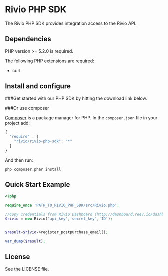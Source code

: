 Rivio PHP SDK
=============

The Rivio PHP SDK provides integration access to the Rivio API.

## Dependencies

PHP version >= 5.2.0 is required.

The following PHP extensions are required:

* curl

## Install and configure

###Get started with our PHP SDK by hitting the download link below.

###Or use composer

[Composer](http://getcomposer.org/doc/01-basic-usage.md) is a package manager for PHP. In the `composer.json` file in your project add:

```javascript
{
  "require" : {
    "rivio/rivio-php-sdk": "*"
  }
}
```

And then run:

    php composer.phar install

## Quick Start Example

```php
<?php

require_once 'PATH_TO_RIVIO_PHP_SDK/src/Rivio.php';

//Copy credentials from Rivio Dashboard (http://dashboard.reev.io/dashboard/settings/business)
$rivio = new Rivio('api_key','secret_key','ID');


$result=$rivio->register_postpurchase_email();

var_dump($result);
```

## License

See the LICENSE file.

